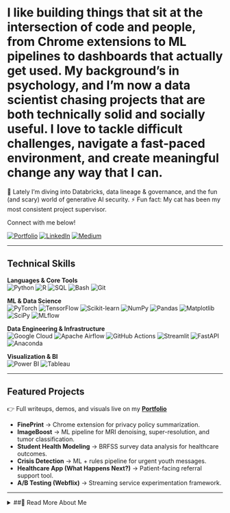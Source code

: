 #  I like building things that sit at the intersection of code and people, from Chrome extensions to ML pipelines to dashboards that actually get used. My background’s in psychology, and I’m now a data scientist chasing projects that are both technically solid and socially useful. I love to tackle difficult challenges, navigate a fast-paced environment, and create meaningful change any way that I can. 

🌱 Lately I’m diving into Databricks, data lineage & governance, and the fun (and scary) world of generative AI security.
⚡ Fun fact: My cat has been my most consistent project supervisor.

Connect with me below! 

[![Portfolio](https://img.shields.io/badge/Portfolio-000000?style=flat&logo=About.me&logoColor=white)](https://chelyahmiller.my.canva.site)  [![LinkedIn](https://img.shields.io/badge/LinkedIn-0A66C2?style=flat&logo=linkedin&logoColor=white)](https://linkedin.com/in/chelyah-miller)  [![Medium](https://img.shields.io/badge/Medium-000000?style=flat&logo=medium&logoColor=white)](https://medium.com/@yourname)  

---

## Technical Skills  

**Languages & Core Tools**  
![Python](https://img.shields.io/badge/Python-3776AB?style=flat&logo=python&logoColor=white)
![R](https://img.shields.io/badge/R-276DC3?style=flat&logo=r&logoColor=white)
![SQL](https://img.shields.io/badge/SQL-336791?style=flat&logo=postgresql&logoColor=white)
![Bash](https://img.shields.io/badge/Bash-121011?style=flat&logo=gnu-bash&logoColor=white)
![Git](https://img.shields.io/badge/Git-F05032?style=flat&logo=git&logoColor=white)

**ML & Data Science**  
![PyTorch](https://img.shields.io/badge/PyTorch-EE4C2C?style=flat&logo=pytorch&logoColor=white)
![TensorFlow](https://img.shields.io/badge/TensorFlow-FF6F00?style=flat&logo=tensorflow&logoColor=white)
![Scikit-learn](https://img.shields.io/badge/Scikit--learn-F7931E?style=flat&logo=scikitlearn&logoColor=white)
![NumPy](https://img.shields.io/badge/NumPy-013243?style=flat&logo=numpy&logoColor=white)
![Pandas](https://img.shields.io/badge/Pandas-150458?style=flat&logo=pandas&logoColor=white)
![Matplotlib](https://img.shields.io/badge/Matplotlib-11557C?style=flat&logo=plotly&logoColor=white)
![SciPy](https://img.shields.io/badge/SciPy-8CAAE6?style=flat&logo=scipy&logoColor=white)
![MLflow](https://img.shields.io/badge/MLflow-0194E2?style=flat&logo=mlflow&logoColor=white)

**Data Engineering & Infrastructure**  
![Google Cloud](https://img.shields.io/badge/Google_Cloud-4285F4?style=flat&logo=googlecloud&logoColor=white)
![Apache Airflow](https://img.shields.io/badge/Airflow-017CEE?style=flat&logo=apacheairflow&logoColor=white)
![GitHub Actions](https://img.shields.io/badge/GitHub_Actions-2088FF?style=flat&logo=github-actions&logoColor=white)
![Streamlit](https://img.shields.io/badge/Streamlit-FF4B4B?style=flat&logo=streamlit&logoColor=white)
![FastAPI](https://img.shields.io/badge/FastAPI-009688?style=flat&logo=fastapi&logoColor=white)
![Anaconda](https://img.shields.io/badge/Anaconda-44A833?style=flat&logo=anaconda&logoColor=white)

**Visualization & BI**  
![Power BI](https://img.shields.io/badge/Power_BI-F2C811?style=flat&logo=powerbi&logoColor=black)
![Tableau](https://img.shields.io/badge/Tableau-E97627?style=flat&logo=tableau&logoColor=white)

---

##  Featured Projects  

👉 Full writeups, demos, and visuals live on my [**Portfolio**](https://chelyahmiller.my.canva.site/builds) 

- **FinePrint** → Chrome extension for privacy policy summarization.  
- **ImageBoost** → ML pipeline for MRI denoising, super-resolution, and tumor classification.  
- **Student Health Modeling** → BRFSS survey data analysis for healthcare outcomes.  
- **Crisis Detection** → ML + rules pipeline for urgent youth messages.  
- **Healthcare App (What Happens Next?)** → Patient-facing referral support tool.   
- **A/B Testing (Webflix)** → Streaming service experimentation framework.  

---

<details>
  <summary> ##📖 Read More About Me</summary>

### 🤝 Soft Skills  
- Collaboration & teamwork with clinicians, data scientists, and non-technical staff.  
- Communication → translating technical findings into actionable insights.  
- Problem-solving in high-stakes environments (crisis lines, healthcare ops).  
- Adaptability under compliance constraints.  
- Ethical mindset → mental health, transparency, equitable AI.  

### 🔒 Compliance & Ethics  
- Experienced with **HIPAA-compliant workflows** (UC Davis, clinical datasets).  
- Focused on **ethical AI** in youth safety, healthcare, and legal transparency.  
- Advocate for **human-centered design** in data science.  

### 📊 Impact Metrics  
- **10M+** hospital & census records analyzed for mental health research.  
- **95%** reduction in manual policy review time with NLP automation.  
- **45%** faster analysis pipeline for school safety data.  
- **20%** ML model accuracy improvement through optimization.  

</details>



<!--
**cztm/cztm** is a ✨ _special_ ✨ repository because its `README.md` (this file) appears on your GitHub profile.

Here are some ideas to get you started:

- 🔭 I’m currently working on ...
- 🌱 I’m currently learning ...
- 👯 I’m looking to collaborate on ...
- 🤔 I’m looking for help with ...
- 💬 Ask me about ...
- 📫 How to reach me: ...
- 😄 Pronouns: ...
- ⚡ Fun fact: ...
-->
